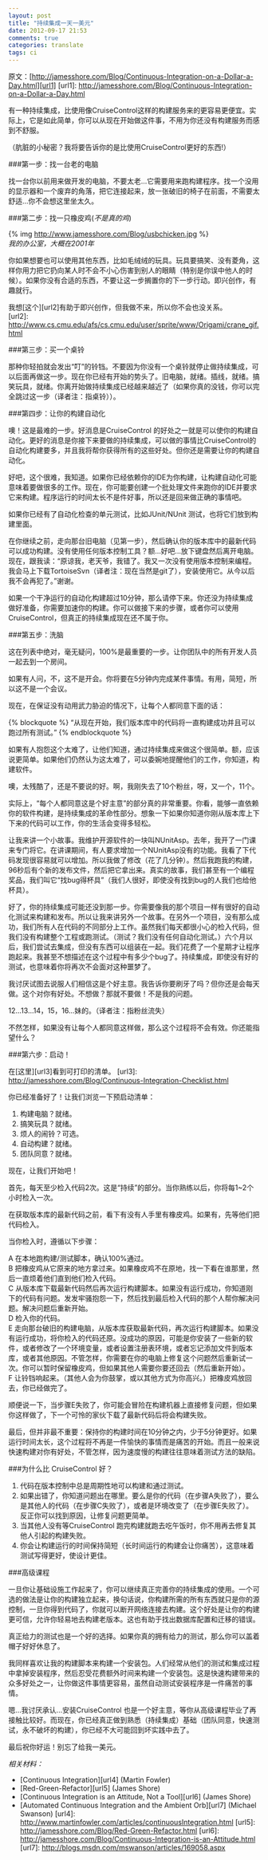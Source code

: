 ```yaml
---
layout: post
title: "持续集成一天一美元"
date: 2012-09-17 21:53
comments: true
categories: translate
tags: ci
---
```

  
原文：[http://jamesshore.com/Blog/Continuous-Integration-on-a-Dollar-a-Day.html][url1]
[url1]:  http://jamesshore.com/Blog/Continuous-Integration-on-a-Dollar-a-Day.html  
  

有一种持续集成，比使用像CruiseControl这样的构建服务来的更容易更便宜。实际上，它是如此简单，你可以从现在开始做这件事，不用为你还没有构建服务而感到不舒服。  

<!--more-->  
（肮脏的小秘密？我将要告诉你的是比使用CruiseControl更好的东西!）  
  
###第一步：找一台老的电脑  
  
找一台你以前用来做开发的电脑，不要太老...它需要用来跑构建程序。找一个没用的显示器和一个废弃的角落，把它连接起来，放一张破旧的椅子在前面，不需要太舒适...你不会想这里坐太久。  
  
###第二步：找一只橡皮鸡(*不是真的鸡*)
  
{% img http://www.jamesshore.com/Blog/usbchicken.jpg %}  
*我的办公室，大概在2001年*  
  
你如果想要也可以使用其他东西，比如毛绒绒的玩具。玩具要搞笑、没有菱角，这样你用力把它扔向某人时不会不小心伤害到别人的眼睛（特别是你误中他人的时候）。如果你没有合适的东西，不要让这一步搁置你的下一步行动。即兴创作，有趣就行。  
  
我想[这个][url2]有助于即兴创作，但我做不来，所以你不会也没关系。  
[url2]: http://www.cs.cmu.edu/afs/cs.cmu.edu/user/sprite/www/Origami/crane_gif.html
  
###第三步：买一个桌铃  
  
那种你轻拍就会发出“叮”的铃铛。不要因为你没有一个桌铃就停止做持续集成，可以后面再做这一步。现在你已经有开始的势头了。旧电脑，就绪。插线，就绪。搞笑玩具，就绪。你离开始做持续集成已经越来越近了（如果你真的没钱，你可以完全跳过这一步（译者注：指桌铃））。    
  
###第四步：让你的构建自动化  
  
噢！这是最难的一步。好消息是CruiseControl 的好处之一就是可以使你的构建自动化。更好的消息是你接下来要做的持续集成，可以做的事情比CruiseControl的自动化构建要多，并且我将帮你获得所有的这些好处。但你还是需要让你的构建自动化。  
  
好吧，这个很难，我知道。如果你已经依赖你的IDE为你构建，让构建自动化可能意味着要做很多的工作。现在，你可能要创建一个批处理文件来跑你的IDE并要求它来构建。程序运行的时间太长不是件好事，所以还是回来做正确的事情吧。  
  
如果你已经有了自动化检查的单元测试，比如JUnit/NUnit 测试，也将它们放到构建里面。  
  
在你继续之前，走向那台旧电脑（见第一步），然后确认你的版本库中的最新代码可以成功构建。没有使用任何版本控制工具？额...好吧...放下键盘然后离开电脑。现在，跟我读：“原谅我，老天爷，我错了。我又一次没有使用版本控制来编程。我会马上下载TortoiseSvn（译者注：现在当然是git了），安装使用它。从今以后我不会再犯了。”谢谢。  
  
如果一个干净运行的自动化构建超过10分钟，那么请停下来。你还没为持续集成做好准备，你需要加速你的构建。你可以做接下来的步骤，或者你可以使用CruiseControl，但真正的持续集成现在还不属于你。  
  
###第五步：洗脑  

这在列表中绝对，毫无疑问，100%是最重要的一步。让你团队中的所有开发人员一起去到一个房间。  
  
如果有人问，不，这不是开会。你将要在5分钟内完成某件事情。有用，简短，所以这不是一个会议。  
  
现在，在保证没有动用武力胁迫的情况下，让每个人都同意下面的话：  
  
{% blockquote %}
“从现在开始，我们版本库中的代码将一直构建成功并且可以跑过所有测试。”
{% endblockquote %}
  
如果有人抱怨这个太难了，让他们知道，通过持续集成来做这个很简单。额，应该说更简单。如果他们仍然认为这太难了，可以委婉地提醒他们的工作，你知道，构建软件。  
  
噢，太残酷了，还是不要说的好。啊，我刚失去了10个粉丝，呀，又一个，11个。  
  
实际上，“每个人都同意这是个好主意”的部分真的非常重要。你看，能够一直依赖你的软件构建，是持续集成的革命性部分。想象一下如果你知道你刚从版本库上下下来的代码可以工作，你的生活会变得多轻松。  
  
让我来讲一个小故事。我维护开源软件的一块叫NUnitAsp。去年，我开了一门课来专门将它。在讲课期间，有人要求增加一个NUnitAsp没有的功能。我看了下代码发现很容易就可以增加。所以我做了修改（花了几分钟）。然后我跑我的构建，96秒后有个新的发布文件，然后把它拿出来。真实的故事，我们甚至有一个编程奖品，我们叫它“找bug得杯具”（我们人很好，即使没有找到bug的人我们也给他杯具）。  
  
好了，你的持续集成可能还没到那一步。你需要像我的那个项目一样有很好的自动化测试来构建和发布。所以让我来讲另外一个故事。在另外一个项目，没有那么成功，我们所有人在代码的不同部分上工作。虽然我们每天都很小心的检入代码，但我们没有构建整个工程或跑测试。（测试？我们没有任何自动化测试。）六个月以后，我们尝试去集成，但没有东西可以组装在一起。我们花费了一个星期才让程序跑起来。我甚至不想描述在这个过程中有多少个bug了。持续集成，即使没有好的测试，也意味着你将再次不会面对这种噩梦了。  
  
我讨厌试图去说服人们相信这是个好主意。我告诉你要刷牙了吗？但你还是会每天做。这个对你有好处。不想做？那就不要做！不是我的问题。  
  
12...13...14，15，16...妹的。（译者注：指粉丝流失）  
  
不然怎样，如果没有让每个人都同意这样做，那么这个过程将不会有效。你还能指望什么？  
  
###第六步：启动！  
  
在[这里][url3]看到可打印的清单。
[url3]: http://jamesshore.com/Blog/Continuous-Integration-Checklist.html
  
你已经准备好了！让我们浏览一下预启动清单：  

1. 构建电脑？就绪。
2. 搞笑玩具？就绪。
3. 烦人的闹铃？可选。
4. 自动构建？就绪。
5. 团队同意？就绪。
  
现在，让我们开始吧！  
  
首先，每天至少检入代码2次。这是“持续”的部分。当你熟练以后，你将每1~2个小时检入一次。  
  
在获取版本库的最新代码之前，看下有没有人手里有橡皮鸡。如果有，先等他们把代码检入。  
  
当你检入时，遵循以下步骤：  
  
A 在本地跑构建/测试脚本，确认100%通过。   
B 把橡皮鸡从它原来的地方拿过来。如果橡皮鸡不在原地，找一下看在谁那里，然后一直烦着他们直到他们检入代码。  
C 从版本库下载最新代码然后再次运行构建脚本。如果没有运行成功，你知道刚下的代码有问题。发发牢骚抱怨一下，然后找到最后检入代码的那个人帮你解决问题。解决问题后重新开始。  
D 检入你的代码。  
E 走向那台破旧的构建电脑，从版本库获取最新代码，再次运行构建脚本。如果没有运行成功，将你检入的代码还原。没成功的原因，可能是你安装了一些新的软件，或者修改了一个环境变量，或者设置注册表环境，或者忘记添加文件到版本库，或者其他原因。不管怎样，你需要在你的电脑上修复这个问题然后重新试一次。你可以暂时保留橡皮鸡，但如果其他人需要你要还回去（然后重新开始）。  
F 让铃铛响起来。（其他人会为你鼓掌，或以其他方式为你高兴。）把橡皮鸡放回去，你已经做完了。  

顺便说一下，当步骤E失败了，你可能会冒险在构建机器上直接修复问题，但如果你这样做了，下一个可怜的家伙下载了最新代码后将会构建失败。  
  
最后，但并非最不重要：保持你的构建时间在10分钟之内，少于5分钟更好。如果运行时间太长，这个过程将不再是一件愉快的事情而是痛苦的开始。而且一般来说快速构建对你有好处，不管怎样，因为速度慢的构建往往意味着测试方法的缺陷。  
  
###为什么比 CruiseControl 好？  
  
1. 代码在版本控制中总是周期性地可以构建和通过测试。
2. 如果出错了，你知道问题出在哪里。要么是你的代码（在步骤A失败了），要么是其他人的代码（在步骤C失败了），或者是环境改变了（在步骤E失败了）。反正你可以找到原因，让修复问题更简单。
3. 当其他人没有等CruiseControl 跑完构建就跑去吃午饭时，你不用再去修复其他人引起的构建失败。
4. 你会让构建运行的时间保持简短（长时间运行的构建会让你痛苦），这意味着测试写得更好，使设计更佳。
  
###高级课程  
  
一旦你让基础设施工作起来了，你可以继续真正完善你的持续集成的使用。一个可选的做法是让你的构建独立起来，换句话说，你构建所需的所有东西就只是你的源控制，一旦你得到代码了，你就可以断开网络连接去构建。这个好处是让你的构建更可信，允许你轻易地去构建老版本。这也有助于找出数据库配置和迁移的错误。  
  
真正给力的测试也是一个好的选择。如果你真的拥有给力的测试，那么你可以盖着帽子好好休息了。  
  
我同样喜欢让我的构建脚本来构建一个安装包。人们经常从他们的测试和集成过程中拿掉安装程序，然后忍受花费额外时间来构建一个安装包。这是快速构建带来的众多好处之一，让你做这件事情更容易，虽然自动测试安装程序是一件痛苦的事情。  
  
嗯...我讨厌承认...安装CruiseControl 也是一个好主意，等你从高级课程毕业了再接触比较好。而现在，你已经真正做到熟悉（持续集成）基础（团队同意，快速测试，永不破坏的构建），你已经不大可能回到坏实践中去了。  
  
最后祝你好运！别忘了给我一美元。  

*相关材料：*  
  
* [Continuous Integration][url4] (Martin Fowler)
* [Red-Green-Refactor][url5] (James Shore)
* [Continuous Integration is an Attitude, Not a Tool][url6] (James Shore)
* [Automated Continuous Integration and the Ambient Orb][url7] (Michael Swanson)
[url4]: http://www.martinfowler.com/articles/continuousIntegration.html
[url5]: http://jamesshore.com/Blog/Red-Green-Refactor.html
[url6]: http://jamesshore.com/Blog/Continuous-Integration-is-an-Attitude.html
[url7]: http://blogs.msdn.com/mswanson/articles/169058.aspx


